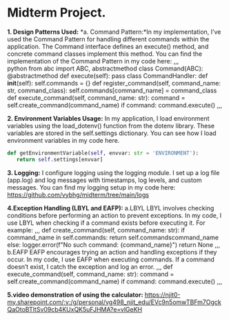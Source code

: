 # **Midterm Project.**

**1. Design Patterns Used:**
*a. Command Pattern:*In my implementation, I’ve used the Command Pattern for handling different commands within the application. The Command interface defines an execute() method, and concrete command classes implement this method.
You can find the implementation of the Command Pattern in my code here: 
,,,   
    python
from abc import ABC, abstractmethod
class Command(ABC):
    @abstractmethod
    def execute(self):
        pass
class CommandHandler:
    def __init__(self):
        self.commands = {}
    def register_command(self, command_name: str, command_class):
        self.commands[command_name] = command_class
    def execute_command(self, command_name: str):
        command = self.create_command(command_name)
        if command:
            command.execute()
            ,,,

**2. Environment Variables Usage:**
In my application, I load environment variables using the load_dotenv() function from the dotenv library. These variables are stored in the self.settings dictionary.
You can see how I load environment variables in my code here.

```python
def getEnvironmentVariable(self, envvar: str = 'ENVIRONMENT'):
   return self.settings[envvar]
```
**3. Logging:**
I configure logging using the logging module. I set up a log file (app.log) and log messages with timestamps, log levels, and custom messages.
You can find my logging setup in my code here: https://github.com/vybhg/midterm/tree/main/logs

**4.Exception Handling (LBYL and EAFP):**
a.LBYL
LBYL involves checking conditions before performing an action to prevent exceptions.
In my code, I use LBYL when checking if a command exists before executing it. 
For example:
,,,
   def create_command(self, command_name: str):
    if command_name in self.commands:
        return self.commandscommand_name
    else:
        logger.error(f"No such command: {command_name}")
        return None
        ,,,
b.EAFP
EAFP encourages trying an action and handling exceptions if they occur.
In my code, I use EAFP when executing commands. If a command doesn’t exist, I catch the exception and log an error.
,,,
    def execute_command(self, command_name: str):
    command = self.create_command(command_name)
    if command:
        command.execute()
        ,,,

**5.video demonstration of using the calculator:**
https://njit0-my.sharepoint.com/:v:/g/personal/vg498_njit_edu/EVc9n5omwTBFm7OgckQaOtoBTltSv09cb4KUxQK5uFJHMA?e=vlGeKH
